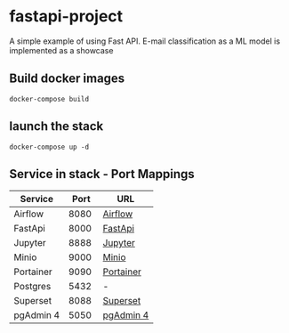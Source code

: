 # fastapi-project
A simple example of using Fast API. E-mail classification as a ML model is implemented as a showcase


## Build docker images
```
docker-compose build
```

## launch the stack
```
docker-compose up -d
```

## Service in stack - Port Mappings
| Service | Port | URL |
| --- | --- | --- |
| Airflow | 8080 | [Airflow](http://localhost:8080/admin/) |
| FastApi | 8000 | [FastApi](http://localhost:80/docs/) |
| Jupyter | 8888 | [Jupyter](http://localhost:8888/) |
| Minio | 9000 | [Minio](http://localhost:9000/minio/) |
| Portainer | 9090 | [Portainer](http://localhost:9090/) |
| Postgres | 5432 | - |
| Superset | 8088 | [Superset](http://localhost:8088/login/) |
| pgAdmin 4 | 5050 | [pgAdmin 4](http://localhost:5050/login?next=%2F) |
